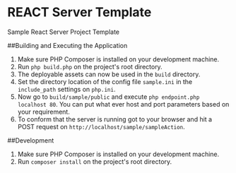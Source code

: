 # REACT Server Template
Sample React Server Project Template

##Building and Executing the Application
1. Make sure PHP Composer is installed on your development machine.
2. Run `php build.php` on the project's root directory.
3. The deployable assets can now be used in the `build` directory.
4. Set the directory location of the config file `sample.ini` in the `include_path` settings on `php.ini`.
5. Now go to `build/sample/public` and execute `php endpoint.php localhost 80`. You can put what ever host and port parameters based on your requirement.
6. To conform that the server is running got to your browser and hit a POST request on `http://localhost/sample/sampleAction`.

##Development
1. Make sure PHP Composer is installed on your development machine.
2. Run `composer install` on the project's root directory.